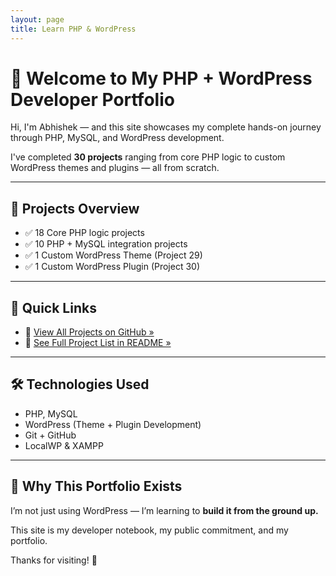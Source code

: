 ```yaml
---
layout: page
title: Learn PHP & WordPress
---
```


# 👋 Welcome to My PHP + WordPress Developer Portfolio

Hi, I'm Abhishek — and this site showcases my complete hands-on journey through PHP, MySQL, and WordPress development.

I've completed **30 projects** ranging from core PHP logic to custom WordPress themes and plugins — all from scratch.

---

## 🧱 Projects Overview

- ✅ 18 Core PHP logic projects
- ✅ 10 PHP + MySQL integration projects
- ✅ 1 Custom WordPress Theme (Project 29)
- ✅ 1 Custom WordPress Plugin (Project 30)

---

## 🔗 Quick Links

- 📂 [View All Projects on GitHub »](https://github.com/abhishekdevelops/learn-php-wordpress)
- 📄 [See Full Project List in README »](https://github.com/abhishekdevelops/learn-php-wordpress/blob/main/README.md)

---

## 🛠 Technologies Used

- PHP, MySQL
- WordPress (Theme + Plugin Development)
- Git + GitHub
- LocalWP & XAMPP

---

## 🚀 Why This Portfolio Exists

I’m not just using WordPress — I’m learning to **build it from the ground up.**

This site is my developer notebook, my public commitment, and my portfolio.

Thanks for visiting! 👋
